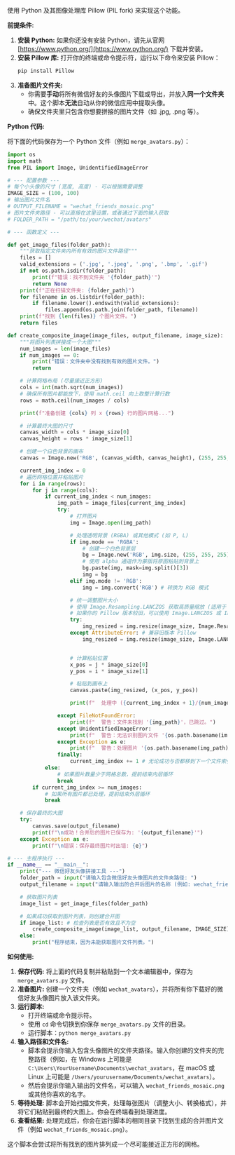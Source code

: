 使用 Python 及其图像处理库 Pillow (PIL fork) 来实现这个功能。

**前提条件:**

1.  **安装 Python:** 如果你还没有安装 Python，请先从官网 [https://www.python.org/](https://www.python.org/) 下载并安装。
2.  **安装 Pillow 库:** 打开你的终端或命令提示符，运行以下命令来安装 Pillow：
    ```bash
    pip install Pillow
    ```
3.  **准备图片文件夹:**
    *   你需要**手动**将所有微信好友的头像图片下载或导出，并放入**同一个文件夹**中。这个脚本**无法**自动从你的微信应用中提取头像。
    *   确保文件夹里只包含你想要拼接的图片文件（如 .jpg, .png 等）。

**Python 代码:**

将下面的代码保存为一个 Python 文件（例如 `merge_avatars.py`）：

```python
import os
import math
from PIL import Image, UnidentifiedImageError

# --- 配置参数 ---
# 每个小头像的尺寸 (宽度, 高度) - 可以根据需要调整
IMAGE_SIZE = (100, 100)
# 输出图片文件名
# OUTPUT_FILENAME = "wechat_friends_mosaic.png"
# 图片文件夹路径 - 可以直接在这里设置，或者通过下面的输入获取
# FOLDER_PATH = "/path/to/your/wechat/avatars"

# --- 函数定义 ---

def get_image_files(folder_path):
    """获取指定文件夹内所有有效的图片文件路径"""
    files = []
    valid_extensions = ('.jpg', '.jpeg', '.png', '.bmp', '.gif')
    if not os.path.isdir(folder_path):
        print(f"错误：找不到文件夹 '{folder_path}'")
        return None
    print(f"正在扫描文件夹: {folder_path}")
    for filename in os.listdir(folder_path):
        if filename.lower().endswith(valid_extensions):
            files.append(os.path.join(folder_path, filename))
    print(f"找到 {len(files)} 个图片文件。")
    return files

def create_composite_image(image_files, output_filename, image_size):
    """将图片列表拼接成一个大图"""
    num_images = len(image_files)
    if num_images == 0:
        print("错误：文件夹中没有找到有效的图片文件。")
        return

    # 计算网格布局 (尽量接近正方形)
    cols = int(math.sqrt(num_images))
    # 确保所有图片都能放下，使用 math.ceil 向上取整计算行数
    rows = math.ceil(num_images / cols)

    print(f"准备创建 {cols} 列 x {rows} 行的图片网格...")

    # 计算最终大图的尺寸
    canvas_width = cols * image_size[0]
    canvas_height = rows * image_size[1]

    # 创建一个白色背景的画布
    canvas = Image.new('RGB', (canvas_width, canvas_height), (255, 255, 255))

    current_img_index = 0
    # 遍历网格位置并粘贴图片
    for i in range(rows):
        for j in range(cols):
            if current_img_index < num_images:
                img_path = image_files[current_img_index]
                try:
                    # 打开图片
                    img = Image.open(img_path)

                    # 处理透明背景 (RGBA) 或其他模式 (如 P, L)
                    if img.mode == 'RGBA':
                        # 创建一个白色背景层
                        bg = Image.new('RGB', img.size, (255, 255, 255))
                        # 使用 alpha 通道作为蒙版将原图粘贴到背景上
                        bg.paste(img, mask=img.split()[3])
                        img = bg
                    elif img.mode != 'RGB':
                        img = img.convert('RGB') # 转换为 RGB 模式

                    # 统一调整图片大小
                    # 使用 Image.Resampling.LANCZOS 获取高质量缩放 (适用于 Pillow 9.0.0+)
                    # 如果你的 Pillow 版本较旧，可以使用 Image.LANCZOS 或 Image.ANTIALIAS
                    try:
                        img_resized = img.resize(image_size, Image.Resampling.LANCZOS)
                    except AttributeError: # 兼容旧版本 Pillow
                        img_resized = img.resize(image_size, Image.LANCZOS)


                    # 计算粘贴位置
                    x_pos = j * image_size[0]
                    y_pos = i * image_size[1]

                    # 粘贴到画布上
                    canvas.paste(img_resized, (x_pos, y_pos))

                    print(f"  处理中 ({current_img_index + 1}/{num_images}): {os.path.basename(img_path)}")

                except FileNotFoundError:
                    print(f"  警告：文件未找到 '{img_path}'，已跳过。")
                except UnidentifiedImageError:
                    print(f"  警告：无法识别图片文件 '{os.path.basename(img_path)}'，可能已损坏或格式不支持，已跳过。")
                except Exception as e:
                    print(f"  警告：处理图片 '{os.path.basename(img_path)}' 时发生未知错误: {e}，已跳过。")
                finally:
                    current_img_index += 1 # 无论成功与否都移到下一个文件索引
            else:
                # 如果图片数量少于网格总数，提前结束内层循环
                break
        if current_img_index >= num_images:
            # 如果所有图片都已处理，提前结束外层循环
            break

    # 保存最终的大图
    try:
        canvas.save(output_filename)
        print(f"\n成功！合并后的图片已保存为: '{output_filename}'")
    except Exception as e:
        print(f"\n错误：保存最终图片时出错: {e}")

# --- 主程序执行 ---
if __name__ == "__main__":
    print("--- 微信好友头像拼接工具 ---")
    folder_path = input("请输入包含微信好友头像图片的文件夹路径: ")
    output_filename = input("请输入输出的合并后图片的名称 (例如: wechat_friends_mosaic.png): ")

    # 获取图片列表
    image_list = get_image_files(folder_path)

    # 如果成功获取到图片列表，则创建合并图
    if image_list: # 检查列表是否有效且不为空
        create_composite_image(image_list, output_filename, IMAGE_SIZE)
    else:
        print("程序结束，因为未能获取图片文件列表。")
```

**如何使用:**

1.  **保存代码:** 将上面的代码复制并粘贴到一个文本编辑器中，保存为 `merge_avatars.py` 文件。
2.  **准备图片:** 创建一个文件夹（例如 `wechat_avatars`），并将所有你下载好的微信好友头像图片放入该文件夹。
3.  **运行脚本:**
    *   打开终端或命令提示符。
    *   使用 `cd` 命令切换到你保存 `merge_avatars.py` 文件的目录。
    *   运行脚本：`python merge_avatars.py`
4.  **输入路径和文件名:**
    *   脚本会提示你输入包含头像图片的文件夹路径。输入你创建的文件夹的完整路径（例如，在 Windows 上可能是 `C:\Users\YourUsername\Documents\wechat_avatars`，在 macOS 或 Linux 上可能是 `/Users/yourusername/Documents/wechat_avatars`）。
    *   然后会提示你输入输出的文件名，可以输入 `wechat_friends_mosaic.png` 或其他你喜欢的名字。
5.  **等待处理:** 脚本会开始扫描文件夹，处理每张图片（调整大小、转换格式），并将它们粘贴到最终的大图上。你会在终端看到处理进度。
6.  **查看结果:** 处理完成后，你会在运行脚本的相同目录下找到生成的合并图片文件（例如 `wechat_friends_mosaic.png`）。

这个脚本会尝试将所有找到的图片排列成一个尽可能接近正方形的网格。
